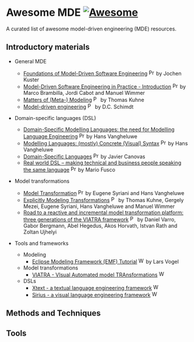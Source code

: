 # Awesome MDE [![Awesome](https://awesome.re/badge.svg)](https://awesome.re)

A curated list of awesome model-driven engineering (MDE) resources.

## Introductory materials

* General MDE
  * [Foundations of Model-Driven Software Engineering](https://researcher.watson.ibm.com/researcher/files/zurich-jku/mdse-01.pdf) <img src="https://github.com/david-istvan/awesome-mde/blob/main/icons/presentation.png?raw=true" alt="Presentation" width="16"/> by Jochen Kuster
  * [Model-Driven Software Engineering in Practice - Introduction](https://www.slideshare.net/mbrambil/modeldriven-software-engineering-in-practice-chapter-1-introduction) <img src="https://github.com/david-istvan/awesome-mde/blob/main/icons/presentation.png?raw=true" alt="Presentation" width="16"/> by Marco Brambilla, Jordi Cabot and Manuel Wimmer
  * [Matters of (Meta-) Modeling](http://msdl.cs.mcgill.ca/people/hv/teaching/MSBDesign/MattersOfMetaModelling.pdf) <img src="https://github.com/david-istvan/awesome-mde/blob/main/icons/paper.jpg?raw=true" alt="Paper" width="16"/> by Thomas Kuhne
  * [Model-driven engineering](http://citeseerx.ist.psu.edu/viewdoc/download?doi=10.1.1.106.9720&rep=rep1&type=pdf) <img src="https://github.com/david-istvan/awesome-mde/blob/main/icons/paper.jpg?raw=true" alt="Paper" width="16"/> by D.C. Schimdt
* Domain-specific languages (DSL)
  * [Domain-Specific Modelling Languages: the need for Modelling Language Engineering](http://msdl.cs.mcgill.ca/people/hv/teaching/MSBDesign/presentations/presentation.ModellingLanguageEngineering.pdf) <img src="https://github.com/david-istvan/awesome-mde/blob/main/icons/presentation.png?raw=true" alt="Presentation" width="16"/> by Hans Vangheluwe
  * [Modelling Languages: (mostly) Concrete (Visual) Syntax](http://msdl.cs.mcgill.ca/people/hv/teaching/MSBDesign/presentations/presentation.DSM-TP.DSLengineering.semantics.pdf) <img src="https://github.com/david-istvan/awesome-mde/blob/main/icons/presentation.png?raw=true" alt="Presentation" width="16"/> by Hans Vangheluwe
  * [Domain-Specific Languages](https://www.slideshare.net/zirrus/domainspecific-langauges) <img src="https://github.com/david-istvan/awesome-mde/blob/main/icons/presentation.png?raw=true" alt="Presentation" width="16"/> by Javier Canovas
  * [Real world DSL – making technical and business people speaking the same language](https://www.slideshare.net/mariofusco/real-world-dsl) <img src="https://github.com/david-istvan/awesome-mde/blob/main/icons/presentation.png?raw=true" alt="Presentation" width="16"/> by Mario Fusco
* Model transformations
  * [Model Transformation](http://msdl.cs.mcgill.ca/people/hv/teaching/MSBDesign/ModelTransformation.pdf) <img src="https://github.com/david-istvan/awesome-mde/blob/main/icons/presentation.png?raw=true" alt="Presentation" width="16"/> by Eugene Syriani and Hans Vangheluwe
  * [Explicitly Modeling Transformations](http://homepages.mcs.vuw.ac.nz/~tk/publications/papers/explicitly-modeling-transformations.pdf) <img src="https://github.com/david-istvan/awesome-mde/blob/main/icons/paper.jpg?raw=true" alt="Paper" width="16"/> by Thomas Kuhne, Gergely Mezei, Eugene Syriani, Hans Vangheluwe and Manuel Wimmer
  * [Road to a reactive and incremental model transformation platform: three generations of the VIATRA framework](https://www.researchgate.net/publication/303090660_Road_to_a_reactive_and_incremental_model_transformation_platform_three_generations_of_the_VIATRA_framework) <img src="https://github.com/david-istvan/awesome-mde/blob/main/icons/paper.jpg?raw=true" alt="Paper" width="16"/> by Daniel Varro, Gabor Bergmann, Abel Hegedus, Akos Horvath, Istvan Rath and Zoltan Ujhelyi
  
* Tools and frameworks
  * Modeling
    * [Eclipse Modeling Framework (EMF) Tutorial](https://www.vogella.com/tutorials/EclipseEMF/article.html) <img src="https://github.com/david-istvan/awesome-mde/blob/main/icons/www.jpg?raw=true" alt="Website" width="16"/> by Lars Vogel
  * Model transformations
    * [VIATRA - VIsual Automated model TRAnsformations](https://www.eclipse.org/viatra/documentation/tutorial.html) <img src="https://github.com/david-istvan/awesome-mde/blob/main/icons/www.jpg?raw=true" alt="Website" width="16"/>
  * DSLs
    * [Xtext - a textual language engineering framework](https://www.eclipse.org/Xtext/documentation/102_domainmodelwalkthrough.html) <img src="https://github.com/david-istvan/awesome-mde/blob/main/icons/www.jpg?raw=true" alt="Website" width="16"/>
    * [Sirius - a visual language engineering framework](https://www.eclipse.org/sirius/getstarted.html) <img src="https://github.com/david-istvan/awesome-mde/blob/main/icons/www.jpg?raw=true" alt="Website" width="16"/>



## Methods and Techniques

## Tools

